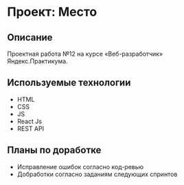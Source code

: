 # Проект: Место

## Описание

Проектная работа №12 на курсе «Веб-разработчик» Яндекс.Практикума.

## Используемые технологии

- HTML
- CSS
- JS
- React Js
- REST API

<!-- ## Демо

[Страница на GH Pages](https://vkluchenkov.github.io/mesto/) -->

## Планы по доработке

- Исправление ошибок согласно код-ревью
- Добработки согласно заданиям следующих спринтов
